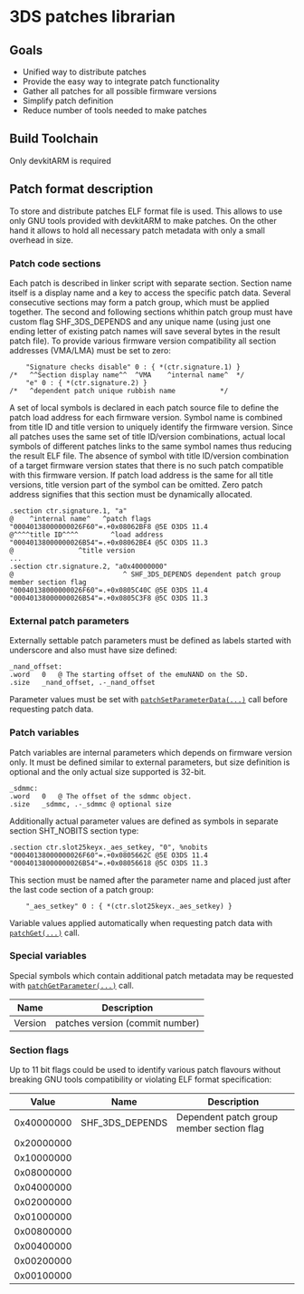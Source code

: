 # 3DS patches librarian
## Goals
* Unified way to distribute patches
* Provide the easy way to integrate patch functionality
* Gather all patches for all possible firmware versions
* Simplify patch definition
* Reduce number of tools needed to make patches

## Build Toolchain
Only devkitARM is required

## Patch format description
To store and distribute patches ELF format file is used. This allows to use only GNU tools provided with devkitARM to make patches. On the other hand it allows to hold all necessary patch metadata with only a small overhead in size.

### Patch code sections
Each patch is described in linker script with separate section. Section name itself is a display name and a key to access the specific patch data. Several consecutive sections may form a patch group, which must be applied together. The second and following sections whithin patch group must have custom flag SHF_3DS_DEPENDS and any unique name (using just one ending letter of existing patch names will save several bytes in the result patch file). To provide various firmware version compatibility all section addresses (VMA/LMA) must be set to zero:
```
	"Signature checks disable" 0 : { *(ctr.signature.1) }
/*	 ^^Section display name^^  ^VMA    ^internal name^	*/
	"e" 0 : { *(ctr.signature.2) }
/*	 ^dependent patch unique rubbish name			*/
```
A set of local symbols is declared in each patch source file to define the patch load address for each firmware version. Symbol name is combined from title ID and title version to uniquely identify the firmware version. Since all patches uses the same set of title ID/version combinations, actual local symbols of different patches links to the same symbol names thus reducing the result ELF file.
The absence of symbol with title ID/version combination of a target firmware version states that there is no such patch compatible with this firmware version. If patch load address is the same for all title versions, title version part of the symbol can be omitted. Zero patch address signifies that this section must be dynamically allocated.
```
.section ctr.signature.1, "a"
@	 ^internal name^   ^patch flags
"00040138000000026F60"=.+0x08062BF8	@5E O3DS 11.4
@^^^^title ID^^^^        ^load address
"00040138000000026B54"=.+0x08062BE4	@5C O3DS 11.3
@                ^title version
...
.section ctr.signature.2, "a0x40000000"
@                           ^ SHF_3DS_DEPENDS dependent patch group member section flag
"00040138000000026F60"=.+0x0805C40C	@5E O3DS 11.4
"00040138000000026B54"=.+0x0805C3F8	@5C O3DS 11.3
```

### External patch parameters
Externally settable patch parameters must be defined as labels started with underscore and also must have size defined:
```
_nand_offset:
.word	0	@ The starting offset of the emuNAND on the SD.
.size	_nand_offset, .-_nand_offset
```
Parameter values must be set with [``patchSetParameterData(...)``](https://github.com/dukesrg/patch3ds/blob/master/patch3ds.h#L23) call before requesting patch data.

### Patch variables
Patch variables are internal parameters which depends on firmware version only. It must be defined similar to external parameters, but size definition is optional and the only actual size supported is 32-bit.
```
_sdmmc:
.word	0	@ The offset of the sdmmc object.
.size	_sdmmc, .-_sdmmc @ optional size
```
Additionally actual parameter values are defined as symbols in separate section SHT_NOBITS section type:
```
.section ctr.slot25keyx._aes_setkey, "0", %nobits
"00040138000000026F60"=.+0x0805662C	@5E O3DS 11.4
"00040138000000026B54"=.+0x08056618	@5C O3DS 11.3
```
This section must be named after the parameter name and placed just after the last code section of a patch group:
```
	"_aes_setkey" 0 : { *(ctr.slot25keyx._aes_setkey) }
```
Variable values applied automatically when requesting patch data with [``patchGet(...)``](https://github.com/dukesrg/patch3ds/blob/master/patch3ds.h#L29) call.

### Special variables
Special symbols which contain additional patch metadata may be requested with [``patchGetParameter(...)``](https://github.com/dukesrg/patch3ds/blob/master/patch3ds.h#L20) call.

|Name|Description|
|---|---|
|Version|patches version (commit number)|

### Section flags
Up to 11 bit flags could be used to identify various patch flavours without breaking GNU tools compatibility or violating ELF format specification:

|Value|Name|Description|
|---|---|---|
|0x40000000|SHF_3DS_DEPENDS|Dependent patch group member section flag|
|0x20000000|||
|0x10000000|||
|0x08000000|||
|0x04000000|||
|0x02000000|||
|0x01000000|||
|0x00800000|||
|0x00400000|||
|0x00200000|||
|0x00100000|||
